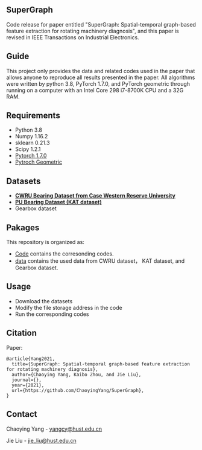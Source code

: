 ## SuperGraph
Code release for paper entitled "SuperGraph: Spatial-temporal graph-based feature extraction for rotating machinery diagnosis", and this paper is revised in IEEE Transactions on Industrial Electronics.

## Guide
This project only provides the data and related codes used in the paper that allows anyone to reproduce all results presented in the paper. All algorithms were written by python 3.8, PyTorch 1.7.0, and PyTorch geometric  through running on a computer with an Intel Core 298 i7-8700K CPU and a 32G RAM.

## Requirements
- Python 3.8  
- Numpy 1.16.2  
- sklearn 0.21.3  
- Scipy 1.2.1   
- [Pytorch 1.7.0 ](https://pytorch.org/)
- [Pytroch Geometric](https://pytorch-geometric.readthedocs.io/en/latest/)


## Datasets
- **[CWRU Bearing Dataset from Case Western Reserve University](https://csegroups.case.edu/bearingdatacenter/pages/download-data-file/)**
- **[PU Bearing Dataset (KAT dataset)](https://mb.uni-paderborn.de/kat/forschung/datacenter/bearing-datacenter/)**
- Gearbox dataset

## Pakages

This repository is organized as:
- [Code](https://github.com/ChaoyingYang/SuperGraph/tree/master/code) contains the corresonding codes.
- [data](https://github.com/ChaoyingYang/SuperGraph/tree/master/data) contains the used data from CWRU dataset， KAT dataset, and Gearbox dataset.


## Usage
- Download the datasets  
- Modify the file storage address in the code  
- Run the corresponding codes  
  


## Citation
Paper:
```
@article{Yang2021,
  title={SuperGraph: Spatial-temporal graph-based feature extraction for rotating machinery diagnosis},
  author={Chaoying Yang, Kaibo Zhou, and Jie Liu},
  journal={},
  year={2021},
  url={https://github.com/ChaoyingYang/SuperGraph},
}
```

## Contact
Chaoying Yang - yangcy@hust.edu.cn 
 
Jie Liu - jie_liu@hust.edu.cn


